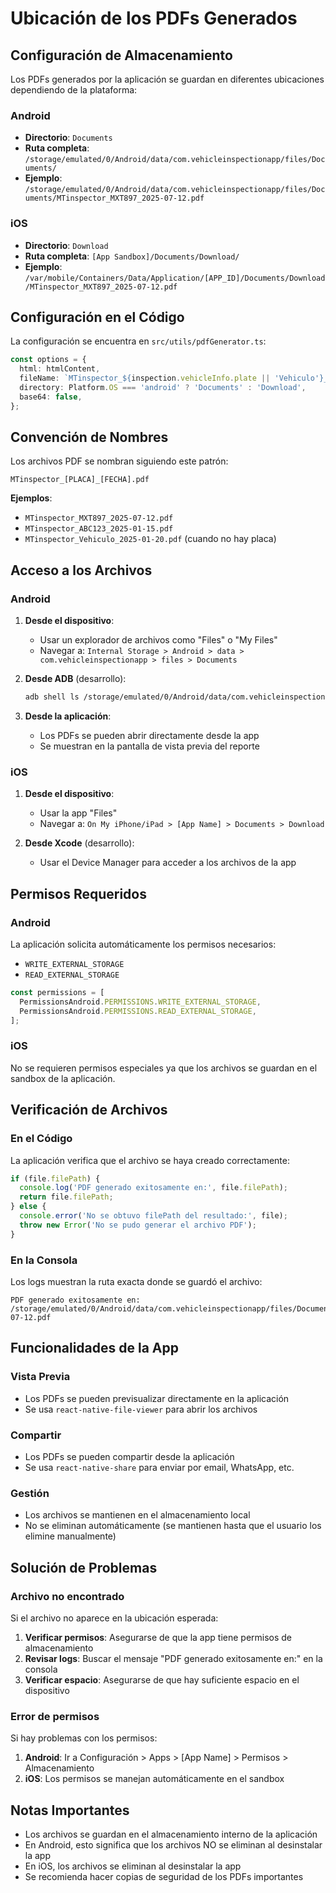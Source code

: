 # Ubicación de los PDFs Generados

## Configuración de Almacenamiento

Los PDFs generados por la aplicación se guardan en diferentes ubicaciones dependiendo de la plataforma:

### Android
- **Directorio**: `Documents`
- **Ruta completa**: `/storage/emulated/0/Android/data/com.vehicleinspectionapp/files/Documents/`
- **Ejemplo**: `/storage/emulated/0/Android/data/com.vehicleinspectionapp/files/Documents/MTinspector_MXT897_2025-07-12.pdf`

### iOS
- **Directorio**: `Download`
- **Ruta completa**: `[App Sandbox]/Documents/Download/`
- **Ejemplo**: `/var/mobile/Containers/Data/Application/[APP_ID]/Documents/Download/MTinspector_MXT897_2025-07-12.pdf`

## Configuración en el Código

La configuración se encuentra en `src/utils/pdfGenerator.ts`:

```typescript
const options = {
  html: htmlContent,
  fileName: `MTinspector_${inspection.vehicleInfo.plate || 'Vehiculo'}_${new Date().toISOString().split('T')[0]}`,
  directory: Platform.OS === 'android' ? 'Documents' : 'Download',
  base64: false,
};
```

## Convención de Nombres

Los archivos PDF se nombran siguiendo este patrón:
```
MTinspector_[PLACA]_[FECHA].pdf
```

**Ejemplos**:
- `MTinspector_MXT897_2025-07-12.pdf`
- `MTinspector_ABC123_2025-01-15.pdf`
- `MTinspector_Vehiculo_2025-01-20.pdf` (cuando no hay placa)

## Acceso a los Archivos

### Android
1. **Desde el dispositivo**:
   - Usar un explorador de archivos como "Files" o "My Files"
   - Navegar a: `Internal Storage > Android > data > com.vehicleinspectionapp > files > Documents`

2. **Desde ADB** (desarrollo):
   ```bash
   adb shell ls /storage/emulated/0/Android/data/com.vehicleinspectionapp/files/Documents/
   ```

3. **Desde la aplicación**:
   - Los PDFs se pueden abrir directamente desde la app
   - Se muestran en la pantalla de vista previa del reporte

### iOS
1. **Desde el dispositivo**:
   - Usar la app "Files"
   - Navegar a: `On My iPhone/iPad > [App Name] > Documents > Download`

2. **Desde Xcode** (desarrollo):
   - Usar el Device Manager para acceder a los archivos de la app

## Permisos Requeridos

### Android
La aplicación solicita automáticamente los permisos necesarios:
- `WRITE_EXTERNAL_STORAGE`
- `READ_EXTERNAL_STORAGE`

```typescript
const permissions = [
  PermissionsAndroid.PERMISSIONS.WRITE_EXTERNAL_STORAGE,
  PermissionsAndroid.PERMISSIONS.READ_EXTERNAL_STORAGE,
];
```

### iOS
No se requieren permisos especiales ya que los archivos se guardan en el sandbox de la aplicación.

## Verificación de Archivos

### En el Código
La aplicación verifica que el archivo se haya creado correctamente:

```typescript
if (file.filePath) {
  console.log('PDF generado exitosamente en:', file.filePath);
  return file.filePath;
} else {
  console.error('No se obtuvo filePath del resultado:', file);
  throw new Error('No se pudo generar el archivo PDF');
}
```

### En la Consola
Los logs muestran la ruta exacta donde se guardó el archivo:
```
PDF generado exitosamente en: /storage/emulated/0/Android/data/com.vehicleinspectionapp/files/Documents/MTinspector_MXT897_2025-07-12.pdf
```

## Funcionalidades de la App

### Vista Previa
- Los PDFs se pueden previsualizar directamente en la aplicación
- Se usa `react-native-file-viewer` para abrir los archivos

### Compartir
- Los PDFs se pueden compartir desde la aplicación
- Se usa `react-native-share` para enviar por email, WhatsApp, etc.

### Gestión
- Los archivos se mantienen en el almacenamiento local
- No se eliminan automáticamente (se mantienen hasta que el usuario los elimine manualmente)

## Solución de Problemas

### Archivo no encontrado
Si el archivo no aparece en la ubicación esperada:

1. **Verificar permisos**: Asegurarse de que la app tiene permisos de almacenamiento
2. **Revisar logs**: Buscar el mensaje "PDF generado exitosamente en:" en la consola
3. **Verificar espacio**: Asegurarse de que hay suficiente espacio en el dispositivo

### Error de permisos
Si hay problemas con los permisos:

1. **Android**: Ir a Configuración > Apps > [App Name] > Permisos > Almacenamiento
2. **iOS**: Los permisos se manejan automáticamente en el sandbox

## Notas Importantes

- Los archivos se guardan en el almacenamiento interno de la aplicación
- En Android, esto significa que los archivos NO se eliminan al desinstalar la app
- En iOS, los archivos se eliminan al desinstalar la app
- Se recomienda hacer copias de seguridad de los PDFs importantes 